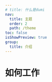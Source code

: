 ```yaml
---
# title: 什么是dumi
nav:
  title: 主题
  order: 2
  path: /theme
toc: false
isShowPreview: true
group:
  title: 介绍
---
```

# 如何工作